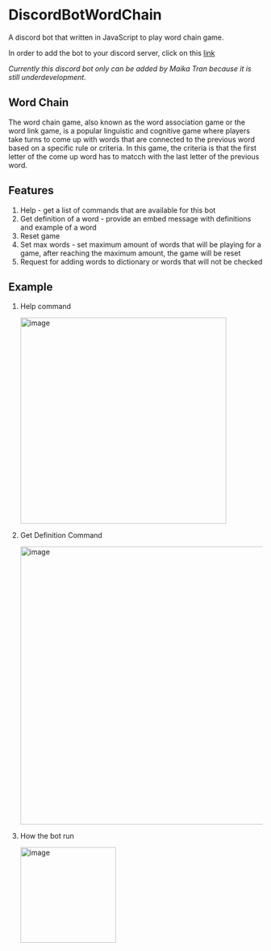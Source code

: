 # DiscordBotWordChain

A discord bot that written in JavaScript to play word chain game. 

In order to add the bot to your discord server, click on this [link](https://discord.com/api/oauth2/authorize?client_id=1107012080856465460&permissions=8&scope=bot+applications.commands)

_Currently this discord bot only can be added by Maika Tran because it is still underdevelopment._
## Word Chain

The word chain game, also known as the word association game or the word link game, is a popular linguistic and cognitive game where players take turns to come up with words that are connected to the previous word based on a specific rule or criteria. In this game, the criteria is that the first letter of the come up word has to matcch with the last letter of the previous word. 

## Features
1. Help - get a list of commands that are available for this bot
2. Get definition of a word - provide an embed message with definitions and example of a word
3. Reset game
4. Set max words - set maximum amount of words that will be playing for a game, after reaching the maximum amount, the game will be reset
5. Request for adding words to dictionary or words that will not be checked

## Example
1. Help command
   
   <img width="408" alt="image" src="https://github.com/ntran18/DiscordBotWordChain/assets/108908370/436d6e57-4a6f-44bc-afcb-b9c69b3ebd11">
   
3. Get Definition Command
   
   <img width="550" alt="image" src="https://github.com/ntran18/DiscordBotWordChain/assets/108908370/d566808c-4c25-490d-8cde-f95b83d8a88e">
   
5. How the bot run
   
   <img width="189" alt="image" src="https://github.com/ntran18/DiscordBotWordChain/assets/108908370/f93d4387-4341-46c1-b69a-2ed996d7705e">


